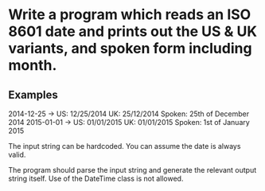 # Write a program which reads an ISO 8601 date and prints out the US & UK variants, and spoken form including month.


Examples
---------
2014-12-25 -> US: 12/25/2014 UK: 25/12/2014 Spoken: 25th of December 2014
2015-01-01 -> US: 01/01/2015 UK: 01/01/2015 Spoken: 1st of January 2015


The input string can be hardcoded.  You can assume the date is always valid.


The program should parse the input string and generate the relevant output string itself.  Use of the DateTime class is not allowed.

